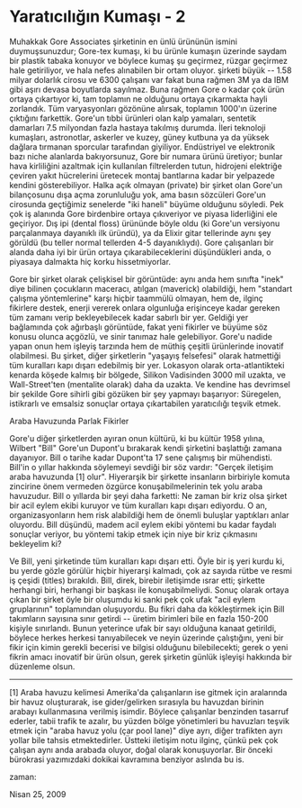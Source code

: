 # Yaratıcılığın Kumaşı - 2
Muhakkak Gore Associates şirketinin en ünlü ürününün ismini duymuşsunuzdur; Gore-tex kumaşı, ki bu ürünle kumaşın üzerinde saydam bir plastik tabaka konuyor ve böylece kumaş şu geçirmez, rüzgar geçirmez hale getiriliyor, ve hala nefes alınabilen bir ortam oluyor.  şirketi büyük -- 1.58 milyar dolarlık cirosu ve 6300 çalışanı var fakat buna rağmen 3M ya da IBM gibi aşırı devasa boyutlarda sayılmaz. Buna rağmen Gore o kadar çok ürün ortaya çıkartıyor ki, tam toplamın ne olduğunu ortaya çıkarmakta hayli zorlandık. Tüm varyasyonları gözönüne alırsak, toplamın 1000'ın üzerine çıktığını farkettik. Gore'un tıbbi ürünleri olan kalp yamaları, sentetik damarları 7.5 milyondan fazla hastaya takılmış durumda. İleri teknoloji kumaşları, astronotlar, askerler ve kuzey, güney kutbuna ya da yüksek dağlara tırmanan sporcular tarafından giyiliyor. Endüstriyel ve elektronik bazı niche alanlarda bakıyorsunuz, Gore bir numara ürünü üretiyor; bunlar hava kirliliğini azaltmak için kullanılan filtrelerden tutun, hidrojeni elektriğe çeviren yakıt hücrelerini üretecek montaj bantlarına kadar bir yelpazede kendini gösterebiliyor. Halka açık olmayan (private) bir şirket olan Gore'un bilançosunu dışa açma zorunluluğu yok, ama basın sözcüleri Gore'un cirosunda geçtiğimiz senelerde "iki haneli" büyüme olduğunu söyledi. Pek çok iş alanında Gore birdenbire ortaya çıkıveriyor ve piyasa liderliğini ele geçiriyor. Dış ipi (dental floss) ürününde böyle oldu (ki Gore'un versiyonu parçalanmaya dayanıklı ilk üründü), ya da Elixir gitar tellerinde aynı şey görüldü (bu teller normal tellerden 4-5 dayanıklıydı). Gore çalışanları bir alanda daha iyi bir ürün ortaya çıkarabileceklerini düşündükleri anda, o piyasaya dalmakta hiç korku hissetmiyorlar.

Gore bir şirket olarak çelişkisel bir görüntüde: aynı anda hem sınıfta "inek" diye bilinen çocukların maceracı, atılgan (maverick) olabildiği, hem "standart çalışma yöntemlerine" karşı hiçbir taammülü olmayan, hem de, ilginç fikirlere destek, enerji vererek onlara olgunluğa erişinceye kadar gereken tüm zamanı verip bekleyebilecek kadar sabırlı bir yer. Geldiği yer bağlamında çok ağırbaşlı görüntüde, fakat yeni fikirler ve büyüme söz konusu olunca açgözlü, ve sinir tanımaz hale gelebiliyor. Gore'u nadide yapan onun hem işleyiş tarzında hem de müthiş çeşitli ürünlerinde inovatif olabilmesi. Bu şirket, diğer şirketlerin "yaşayış felsefesi" olarak hatmettiği tüm kuralları kapı dışarı edebilmiş bir yer. Lokasyon olarak orta-atlantikteki kenarda köşede kalmış bir bölgede, Silikon Vadisinden 3000 mil uzakta, ve Wall-Street'ten (mentalite olarak) daha da uzakta. Ve kendine has devrimsel bir şekilde Gore sihirli gibi gözüken bir şey yapmayı başarıyor: Süregelen, istikrarlı ve emsalsiz sonuçlar ortaya çıkartabilen yaratıcılığı teşvik etmek.

Araba Havuzunda Parlak Fikirler

Gore'u diğer şirketlerden ayıran onun kültürü, ki bu kültür 1958 yılına, Wilbert "Bill" Gore'un Dupont'u bırakarak kendi şirketini başlattığı zamana dayanıyor. Bill o tarihe kadar Dupont'ta 17 sene çalışmış bir mühendisti. Bill'in o yıllar hakkında söylemeyi sevdiği bir söz vardır: "Gerçek iletişim araba havuzunda [1] olur". Hiyerarşik bir şirkette insanların birbiriyle komuta zincirine önem vermeden özgürce konuşabilmelerinin tek yolu araba havuzudur. Bill o yıllarda bir şeyi daha farketti: Ne zaman bir kriz olsa şirket bir acil eylem ekibi kuruyor ve tüm kuralları kapı dışarı ediyordu. O an, organizasyonların hem risk alabildiği hem de önemli buluşlar yaptıkları anlar oluyordu. Bill düşündü, madem acil eylem ekibi yöntemi bu kadar faydalı sonuçlar veriyor, bu yöntemi takip etmek için niye bir kriz çıkmasını bekleyelim ki?

Ve Bill, yeni şirketinde tüm kuralları kapı dışarı etti. Öyle bir iş yeri kurdu ki, bu yerde gözle görülür hiçbir hiyerarşi kalmadı, çok az sayıda rütbe ve resmi iş çeşidi (titles) bırakıldı. Bill, direk, birebir iletişimde ısrar etti; şirkette herhangi biri, herhangi bir başkası ile konuşabilmeliydi. Sonuç olarak ortaya çıkan bir şirket öyle bir oluşumdu ki sanki pek çok ufak "acil eylem gruplarının" toplamından oluşuyordu. Bu fikri daha da kökleştirmek için Bill takımların sayısına sınır getirdi -- üretim birimleri bile en fazla 150-200 kişiyle sınırlandı. Bunun yeterince ufak bir sayı olduğuna kanaat getirildi, böylece herkes herkesi tanıyabilecek ve neyin üzerinde çalıştığını, yeni bir fikir için kimin gerekli becerisi ve bilgisi olduğunu bilebilecekti; gerek o yeni fikrin amacı inovatif bir ürün olsun, gerek şirketin günlük işleyişi hakkında bir düzenleme olsun.

---

[1] Araba havuzu kelimesi Amerika'da çalışanların ise gitmek için aralarında bir havuz oluşturarak, ise gider/gelirken sırasıyla bu havuzdan birinin arabayı kullanmasına verilmiş isimdir. Böylece çalışanlar benzinden tasarruf ederler, tabii trafik te azalır, bu yüzden bölge yönetimleri bu havuzları teşvik etmek için "araba havuz yolu (çar pool lane)" diye ayrı, diğer trafikten ayrı yollar bile tahsis etmektedirler. Üstteki iletişim notu ilginç, çünkü pek çok çalışan aynı anda arabada oluyor, doğal olarak konuşuyorlar. Bir önceki bürokrasi yazımızdaki dokikai kavramına benziyor aslında bu is.








zaman:

Nisan 25, 2009










